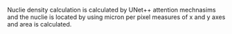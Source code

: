 Nuclie density calculation is calculated by UNet++ attention mechnasims and the nuclie is located by using micron per pixel  measures of x and y axes and area is calculated.
